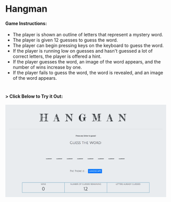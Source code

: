 # Hangman

#### __Game Instructions:__

* The player is shown an outline of letters that represent a mystery word. 
* The player is given 12 guesses to guess the word.
* The player can begin pressing keys on the keyboard to guess the word.
* If the player is running low on guesses and hasn't guessed a lot of correct letters, the player is offered a hint.
* If the player guesses the word, an image of the word appears, and the number of wins increase by one.
* If the player fails to guess the word, the word is revealed, and an image of the word appears.

#

#### > __Click Below to Try it Out:__
[![Hangman](assets/images/hangman2.png)](https://aolaleye.github.io/hangman/)
